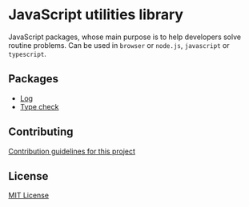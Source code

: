 # JavaScript utilities library

JavaScript packages, whose main purpose is to help developers solve routine problems. Can be used in `browser` or `node.js`, `javascript` or `typescript`.

## Packages

* [Log](./packages/log)
* [Type check](./packages/typecheck)

## Contributing

[Contribution guidelines for this project](./CONTRIBUTING.md)

## License

[MIT License](./LICENSE)